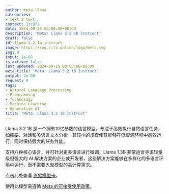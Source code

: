 ```yaml
---
author: meta-llama
categories:
- text 2 text
context: 131072
date: 2024-09-25 00:00:00+00:00
description: 'Meta: Llama 3.2 1B Instruct'
draft: false
id: llama-3.2-1b-instruct
image: https://img.rifx.online/logo/meta.svg
img: 0
input: 1e-08
is_active: false
last_updated: 2024-09-25 00:00:00+00:00
meta_title: 'Meta: Llama 3.2 1B Instruct'
output: 2e-08
request: 0
tags:
- Natural Language Processing
- Programming
- Technology
- Machine Learning
- Generative AI
title: 'Meta: Llama 3.2 1B Instruct'
---
```




Llama 3.2 1B 是一个拥有10亿参数的语言模型，专注于高效执行自然语言任务，如摘要、对话和多语言文本分析。其较小的规模使其能够在低资源环境中高效运行，同时保持强大的任务性能。

支持八种核心语言，并可针对更多语言进行微调，Llama 1.3B 非常适合寻求轻量级但强大的 AI 解决方案的企业或开发者，这些解决方案能够在多样化的多语言环境中运行，而不需要大型模型的高计算需求。

点击此处查看 [原始模型卡](https://github.com/meta-llama/llama-models/blob/main/models/llama3_2/MODEL_CARD.md)。

使用此模型需遵循 [Meta 的可接受使用政策](https://www.llama.com/llama3/use-policy/)。


